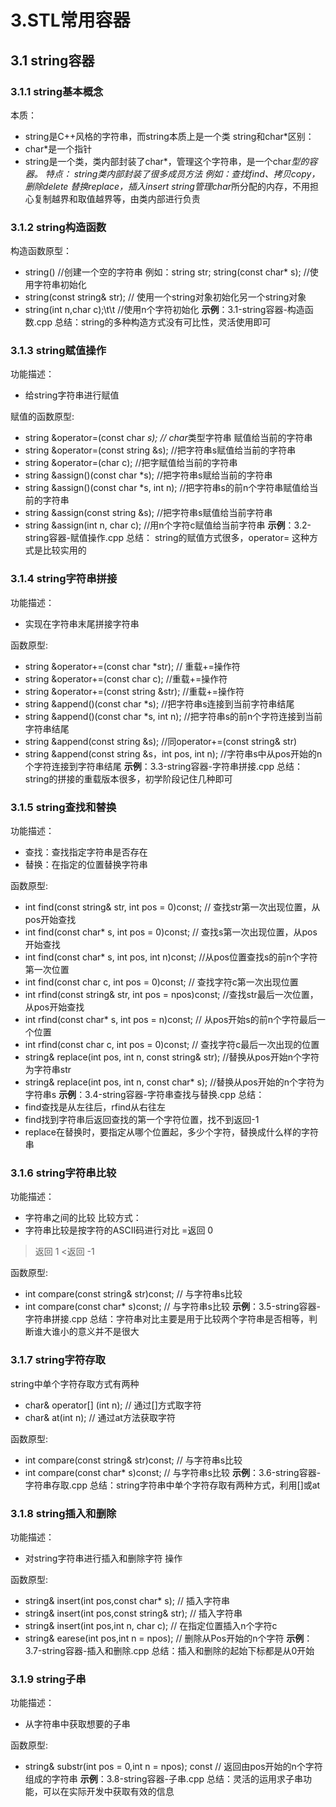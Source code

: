 # 3.STL常用容器
## 3.1 string容器
### 3.1.1 string基本概念
本质：
- string是C++风格的字符串，而string本质上是一个类
string和char*区别：
- char*是一个指针
- string是一个类，类内部封装了char*，管理这个字符串，是一个char*型的容器。
特点：
string类内部封装了很多成员方法
例如：查找find、拷贝copy，删除delete 替换replace，插入insert
string管理char*所分配的内存，不用担心复制越界和取值越界等，由类内部进行负责

### 3.1.2 string构造函数
构造函数原型：
- string()                      //创建一个空的字符串 例如：string str;
  string(const char* s);        //使用字符串初始化
- string(const string& str);    // 使用一个string对象初始化另一个string对象
- string(int n,char c);\t\t     //使用n个字符初始化
**示例**：3.1-string容器-构造函数.cpp
总结：string的多种构造方式没有可比性，灵活使用即可

### 3.1.3 string赋值操作
功能描述：
- 给string字符串进行赋值

赋值的函数原型:
- string &operator=(const char *s);       // char*类型字符串 赋值给当前的字符串
- string &operator=(const string &s);     //把字符串s赋值给当前的字符串
- string &operator=(char c);              //把字赋值给当前的字符串
- string &assign()(const char *s);        //把字符串s赋给当前的字符串
- string &assign()(const char *s, int n); //把字符串s的前n个字符串赋值给当前的字符串
- string &assign(const string &s);        //把字符串s赋值给当前字符串
- string &assign(int n, char c);          //用n个字符c赋值给当前字符串
**示例**：3.2-string容器-赋值操作.cpp
总结：
    string的赋值方式很多，operator= 这种方式是比较实用的

### 3.1.4 string字符串拼接
功能描述：
- 实现在字符串末尾拼接字符串

函数原型:
- string &operator+=(const char *str);              // 重载+=操作符
- string &operator+=(const char c);                 //重载+=操作符
- string &operator+=(const string &str);            //重载+=操作符
- string &append()(const char *s);                 //把字符串s连接到当前字符串结尾
- string &append()(const char *s, int n);          //把字符串s的前n个字符连接到当前字符串结尾
- string &append(const string &s);                 //同operator+=(const string& str)
- string &append(const string &s，int pos, int n); //字符串s中从pos开始的n个字符连接到字符串结尾
**示例**：3.3-string容器-字符串拼接.cpp
总结：
    string的拼接的重载版本很多，初学阶段记住几种即可

### 3.1.5 string查找和替换
功能描述：
- 查找：查找指定字符串是否存在
- 替换：在指定的位置替换字符串

函数原型:
- int find(const string& str, int pos = 0)const;      // 查找str第一次出现位置，从pos开始查找
- int find(const char* s, int pos = 0)const;          // 查找s第一次出现位置，从pos开始查找
- int find(const char* s, int pos, int n)const;       //从pos位置查找s的前n个字符第一次位置
- int find(const char c, int pos = 0)const;           // 查找字符c第一次出现位置
- int rfind(const string& str, int pos = npos)const;  //查找str最后一次位置，从pos开始查找
- int rfind(const char* s, int pos = n)const;         // 从pos开始s的前n个字符最后一个位置
- int rfind(const char c, int pos = 0)const;          // 查找字符c最后一次出现的位置
- string& replace(int pos, int n, const string& str); //替换从pos开始n个字符为字符串str
- string& replace(int pos, int n, const char* s);     //替换从pos开始的n个字符为字符串s
**示例**：3.4-string容器-字符串查找与替换.cpp
总结：
- find查找是从左往后，rfind从右往左
- find找到字符串后返回查找的第一个字符位置，找不到返回-1
- replace在替换时，要指定从哪个位置起，多少个字符，替换成什么样的字符串

### 3.1.6 string字符串比较
功能描述：
- 字符串之间的比较
比较方式：
- 字符串比较是按字符的ASCII码进行对比
=返回 0
>返回 1
<返回 -1

函数原型:
- int compare(const string& str)const;      // 与字符串s比较
- int compare(const char* s)const;          // 与字符串s比较
**示例**：3.5-string容器-字符串拼接.cpp
总结：字符串对比主要是用于比较两个字符串是否相等，判断谁大谁小的意义并不是很大

### 3.1.7 string字符存取
string中单个字符存取方式有两种
- char& operator[] (int n); // 通过[]方式取字符
- char& at(int n); // 通过at方法获取字符

函数原型:
- int compare(const string& str)const;      // 与字符串s比较
- int compare(const char* s)const;          // 与字符串s比较
**示例**：3.6-string容器-字符串存取.cpp
总结：string字符串中单个字符存取有两种方式，利用[]或at

### 3.1.8 string插入和删除
功能描述：
- 对string字符串进行插入和删除字符 操作

函数原型:
- string& insert(int pos,const char* s);      // 插入字符串
- string& insert(int pos,const string& str);  // 插入字符串
- string& insert(int pos,int n, char c);      // 在指定位置插入n个字符c
- string& earese(int pos,int n = npos);       // 删除从Pos开始的n个字符
**示例**：3.7-string容器-插入和删除.cpp
总结：插入和删除的起始下标都是从0开始

### 3.1.9 string子串
功能描述：
- 从字符串中获取想要的子串

函数原型:
- string& substr(int pos = 0,int n = npos); const     // 返回由pos开始的n个字符组成的字符串
**示例**：3.8-string容器-子串.cpp
总结：灵活的运用求子串功能，可以在实际开发中获取有效的信息